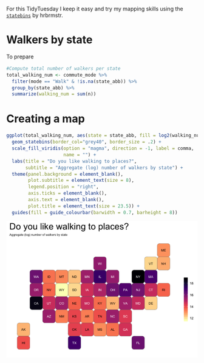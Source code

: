 For this TidyTuesday I keep it easy and try my mapping skills using the
[`statebins`](https://github.com/hrbrmstr/statebins) by hrbrmstr.

Walkers by state
================

To prepare

``` r
#Compute total number of walkers per state
total_walking_num <- commute_mode %>% 
  filter(mode == "Walk" & !is.na(state_abb)) %>% 
  group_by(state_abb) %>% 
  summarize(walking_num = sum(n))
```

Creating a map
==============

``` r
ggplot(total_walking_num, aes(state = state_abb, fill = log2(walking_num))) +
  geom_statebins(border_col="grey40", border_size = .2) +
  scale_fill_viridis(option = "magma", direction = -1, label = comma,
                     name = "") +
  labs(title = "Do you like walking to places?",
       subtitle = "Aggregate (log) number of walkers by state") +
  theme(panel.background = element_blank(),
        plot.subtitle = element_text(size = 8),
        legend.position = "right",
        axis.ticks = element_blank(), 
        axis.text = element_blank(),
        plot.title = element_text(size = 23.5)) +
  guides(fill = guide_colourbar(barwidth = 0.7, barheight = 8))
```

<img src="README_files/figure-markdown_github/mapping-1.png" style="display: block; margin: auto;" />
